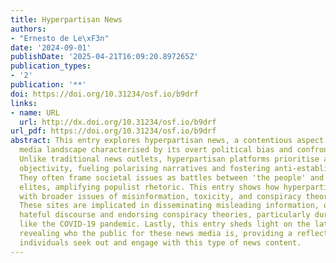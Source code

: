 ```yaml
---
title: Hyperpartisan News
authors:
- "Ernesto de Le\xF3n"
date: '2024-09-01'
publishDate: '2025-04-21T16:09:20.897265Z'
publication_types:
- '2'
publication: '**'
doi: https://doi.org/10.31234/osf.io/b9drf
links:
- name: URL
  url: http://dx.doi.org/10.31234/osf.io/b9drf
url_pdf: https://doi.org/10.31234/osf.io/b9drf
abstract: This entry explores hyperpartisan news, a contentious aspect of the contemporary
  media landscape characterised by its overt political bias and confrontational style.
  Unlike traditional news outlets, hyperpartisan platforms prioritise advocacy over
  objectivity, fueling polarising narratives and fostering anti-establishment sentiments.
  They often frame societal issues as battles between 'the people' and entrenched
  elites, amplifying populist rhetoric. This entry shows how hyperpartisan news intersects
  with broader issues of misinformation, toxicity, and conspiracy theories online.
  These sites are implicated in disseminating misleading information, often perpetuating
  hateful discourse and endorsing conspiracy theories, particularly during crises
  like the COVID-19 pandemic. Lastly, this entry sheds light on the latest research
  revealing who the public for these news media is, providing a reflection as to why
  individuals seek out and engage with this type of news content.
---
```

